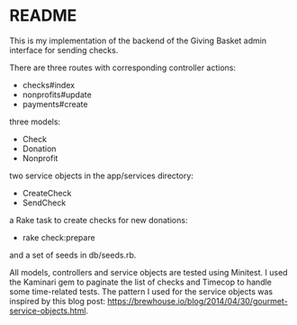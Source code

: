 # README

This is my implementation of the backend of the Giving Basket admin interface for sending checks.

There are three routes with corresponding controller actions:
* checks#index
* nonprofits#update
* payments#create

three models:
* Check
* Donation
* Nonprofit

two service objects in the app/services directory:
* CreateCheck
* SendCheck

a Rake task to create checks for new donations:
* rake check:prepare

and a set of seeds in db/seeds.rb.

All models, controllers and service objects are tested using Minitest.  I used the Kaminari gem to paginate the list of checks and Timecop to handle some time-related tests.  The pattern I used for the service objects was inspired by this blog post: https://brewhouse.io/blog/2014/04/30/gourmet-service-objects.html.
